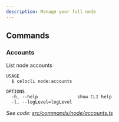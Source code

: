 ```yaml
---
description: Manage your full node
---
```


## Commands

### Accounts

List node accounts

```
USAGE
  $ celocli node:accounts

OPTIONS
  -h, --help               show CLI help
  -l, --logLevel=logLevel
```

_See code: [src/commands/node/accounts.ts](https://github.com/celo-org/celo-monorepo/tree/master/packages/cli/src/commands/node/accounts.ts)_
